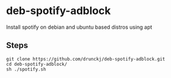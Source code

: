 # deb-spotify-adblock
Install spotify on debian and ubuntu based distros using apt
## Steps
```
git clone https://github.com/drunckj/deb-spotify-adblock.git
cd deb-spotify-adblock/
sh ./spotify.sh
```
